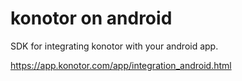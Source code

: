 konotor on android
===============

SDK for integrating konotor with your android app. 

https://app.konotor.com/app/integration_android.html
